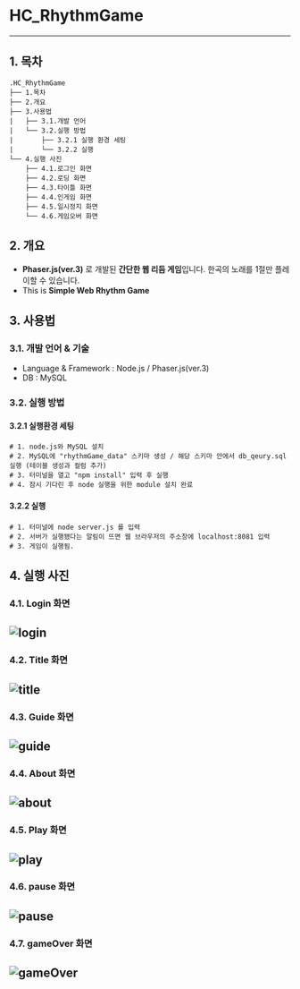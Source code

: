 # HC_RhythmGame
-------------
## 1. 목차
```
.HC_RhythmGame
├── 1.목차
├── 2.개요
├── 3.사용법
|   ├── 3.1.개발 언어
|   └── 3.2.실행 방법
|       ├── 3.2.1 실행 환경 세팅
|       └── 3.2.2 실행
└── 4.실행 사진
    ├── 4.1.로그인 화면
    ├── 4.2.로딩 화면
    ├── 4.3.타이틀 화면
    ├── 4.4.인게임 화면
    ├── 4.5.일시정지 화면
    └── 4.6.게임오버 화면
```


## 2. 개요
 - **Phaser.js(ver.3)** 로 개발된 **간단한 웹 리듬 게임**입니다. 한곡의 노래를 1절만 플레이할 수 있습니다.
 - This is **Simple Web Rhythm Game**


## 3. 사용법
### 3.1. 개발 언어 & 기술
- Language & Framework : Node.js / Phaser.js(ver.3)
- DB : MySQL



### 3.2. 실행 방법
#### 3.2.1 실행환경 세팅
```
# 1. node.js와 MySQL 설치
# 2. MySQL에 "rhythmGame_data" 스키마 생성 / 해당 스키마 안에서 db_qeury.sql 실행 (테이블 생성과 컬럼 추가)
# 3. 터미널을 열고 "npm install" 입력 후 실행 
# 4. 잠시 기다린 후 node 실행을 위한 module 설치 완료
```
#### 3.2.2 실행
```
# 1. 터미널에 node server.js 를 입력
# 2. 서버가 실행됐다는 알림이 뜨면 웹 브라우저의 주소창에 localhost:8081 입력
# 3. 게임이 실행됨.
```


## 4. 실행 사진
### 4.1. Login 화면
 ![login](./screenshot/login.png)
 -------------

### 4.2. Title 화면
 ![title](./screenshot/title.png)
 -------------
 
### 4.3. Guide 화면
 ![guide](./screenshot/guide.png)
 -------------
 
### 4.4. About 화면
 ![about](./screenshot/about.png)
 -------------
 
### 4.5. Play 화면
 ![play](./screenshot/play.png)
 -------------
 
### 4.6. pause 화면
 ![pause](./screenshot/pause.png)
 -------------
 
### 4.7. gameOver 화면
 ![gameOver](./screenshot/gameOver.png)
 -------------

